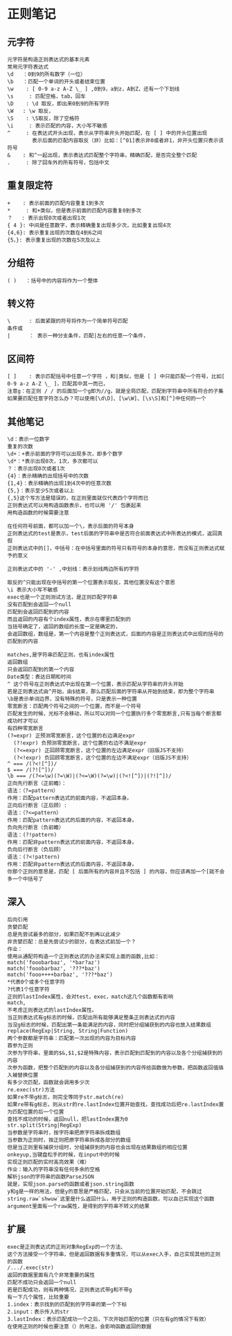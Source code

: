 # 正则笔记
  ## 元字符
    元字符是构造正则表达式的基本元素
    常用元字符表达式
    \d   ：0到9的所有数字（一位）
    \b   ：匹配一个单词的开头或者结束位置
    \w    : [ 0-9 a-z A-Z \_ ] ,0到9，a到z，A到Z，还有一个下划线
    \s     : 匹配空格，tab，回车
    \D    : \d 取反，即出来0到9的所有字符
    \W   : \w 取反，
    \S    : \S取反，除了空格符
    \i     : 表示匹配的内容，大小写不敏感
    ^     : 在表达式开头出现，表示从字符串开头开始匹配，在 [ ] 中的开头位置出现
            表示后面的匹配内容取反（非）比如：[^01]表示非0或者非1，非开头位置只表示该符号
    &    : 和^一起出现，表示表达式匹配整个字符串，精确匹配，是否完全整个匹配
    .     : 除了回车外的所有符号，包括中文
  ## 重复限定符
    +    : 表示前面的匹配内容重复1到多次
    *     : 和+类似，但是表示前面的匹配内容重复0到多次
    ？   : 表示出现0次或者出现1次
    { 4 }: 中间是任意数字，表示精确重复出现多少次，比如重复出现4次
    {4,6}: 表示重复出现的次数在4到6之间
    {5，}: 表示重复出现的次数在5次及以上
  ## 分组符
    ( )   ：括号中的内容将作为一个整体
  ## 转义符
    \      : 后面紧跟的符号将作为一个简单符号匹配
    条件或
    |      ： 表示一种分支条件，匹配|左右的任意一个条件，
  ## 区间符
    [ ]    : 表示匹配括号中任意一个字符 ，和|类似，但是 [ ] 中只能匹配一个符号，比如[ 0-9 a-z A-Z \_ ]，匹配其中其一而已，
    注意g：在正则 / / 的后面加一个g即为//g，就是全局匹配，匹配到字符串中所有符合的子集
    如果要匹配任意字符怎么办？可以使用[\d\D]、[\w\W]、[\s\S]和[^]中任何的一个

  ## 其他笔记
    \d：表示一位数字
    重复的次数
    \d+：+表示前面的字符可以出现多次，即多个数字
    \d*：*表示出现0次，1次，多次都可以
    ？：表示出现0次或者1次
    {4}：表示精确的出现括号中的次数
    {1,4}：表示精确的出现1到4次中的任意次数
    {5,}：表示至少5次或者以上
    {,5}这个写方法是错误的，在正则里面就仅代表四个字符而已
    正则表达式可以用构造函数表示，也可以用 '/' 包裹起来
    用构造函数的时候需要注意

    在任何符号前面，都可以加一个\，表示后面的符号本身
    正则表达式的test是表示，test后面的字符串中是否符合前面表达式中所表达的模式，返回真假
    正则表达式中的[]，中括号：在中括号里面的符号只有符号的本身的意思，而没有正则表达式赋予的意义

    正则表达式中的 '-' ,中划线：表示划线两边所有的字符

    取反的^只能出现在中括号的第一个位置表示取反，其他位置没有这个意思
    \i 表示大小写不敏感
    exec也是一个正则测试方法，是正则匹配字符串
    没有匹配到会返回一个null
    匹配到会返回匹配到的内容
    而且返回的内容有个index属性，表示在哪里匹配到的
    当括号确定了，返回的数组的长度一定是确定的，
    会返回数组，数组是，第一个内容是整个正则表达式，后面的内容是正则表达式中出现的括号的匹配到的内容

    matches,是字符串匹配正则，也有index属性
    返回数组
    只会返回匹配到的第一个内容
    Date类型：表达日期和时间
    ^ 这个符号在正则表达式中出现在第一个位置，表示匹配从字符串的开头开始
    若是正则表达式由^开始，由$结束，那么匹配后面的字符串从开始到结束，即为整个字符串
    \b是表示单词边界，没有特殊的符号，只是表示一种位置
    零宽断言：匹配两个符号之间的一个位置，而不是一个符号
    匹配发生的时候，光标不会移动，所以可以对同一个位置执行多个零宽断言,只有当每个断言都成功时才可以
    有四种零宽断言
    (?=expr) 正预测零宽断言，这个位置的右边满足expr 
      (?!expr) 负预测零宽断言，这个位置的右边不满足expr
      (?<=expr) 正回顾零宽断言，这个位置的左边满足expr（旧版JS不支持）
      (?<!expr) 负回顾零宽断言，这个位置的左边不满足expr（旧版JS不支持）
    ^ === /(?<![^])/
    $ === /(?![^])/
    \b === /(?<=\w)(?=\W)|(?<=\W)(?=\w)|(?<![^])|(?![^])/
    正向先行断言（正前瞻）：
    语法：（?=pattern）
    作用：匹配pattern表达式的前面内容，不返回本身。
    正向后行断言（正后顾）:
    语法：（?<=pattern）
    作用：匹配pattern表达式的后面的内容，不返回本身。
    负向先行断言（负前瞻）
    语法：(?!pattern)
    作用：匹配非pattern表达式的前面内容，不返回本身。
    负向后行断言（负后顾）
    语法：(?<!pattern)
    作用：匹配非pattern表达式的后面内容，不返回本身。
    你那个正则的意思是，匹配 [ 后面所有的内容并且不包括 ] 的内容，你应该再加一个[就不会多一个中括号了
  ## 深入
    后向引用
    贪婪匹配
    总是先尝试最多的部分，如果匹配不到再以此减少
    非贪婪匹配：总是先尝试少的部分，在表达式前加一个？
    作业：
    使用从通配符构造一个正则表达式的办法来实现上面的函数,比如：
    match('fooobarbaz', '*bar?az')
    match('fooobarbaz', '???*baz') 
    match('fooo++++barbaz', '???*baz')
    *代表0个或多个任意字符
    ?代表1个任意字符
    正则的lastIndex属性，会对test，exec，match这几个函数都有影响
    match,
    不考虑正则表达式的lastIndex属性。
    当正则表达式有g标志的时候，匹配出所有能够满足整条正则表达式的内容
    当没g标志的时候，匹配出第一条能满足的内容，同时把分组捕获到的内容也放入结果数组
    replace(RegExp|String, String|Function)
    两个参数都是字符串：匹配第一次出现的内容为目标内容
    首参为正则
    次参为字符串，里面的$&,$1,$2是特殊内容，表示匹配到匹配到的内容以及各个分组捕获到的内容
    次参为函数，把整个匹配到的内容以及各分组捕获到的内容传给函数做为参数，把函数返回值插入被替换位置
    有多少次匹配，函数就会调用多少次
    re.exec(str)方法
    如果re不带g标志，则完全等同于str.match(re)
    如果re带有g标志，则从str的re.lastIndex位置开始查找，查找成功后把re.lastIndex置为匹配位置的后一个位置
    查找不成功的时候，返回null，把lastIndex置为0
    str.split(String|RegExp)
    当参数是字符串时，按字符串把原字符串拆成数组
    当参数为正则时，按正则把原字符串拆成各部分的数组
    但是当正则里有捕获分组时，分组捕获到的内容也会出现在结果数组的相应位置
    onkeyup,当键盘松手的时候，在input中的时候
    实现正则匹配的实时高亮效果（难）
    作业：输入的字符串没有任何多余的空格
    解析json的字符串的函数ParseJSON
    就是，实现json.parse的函数或者json.string函数
    y和g是一样的用法，但是y的意思是严格匹配，只会从当前的位置开始匹配，不会跳过
    string.raw`shwuw`这里是什么返回什么，用于正则的构造函数，可以自己实现这个函数
    argument里面有一个raw属性，是得到的字符串不转义的结果
  ## 扩展
    exec是正则表达式的正则对象RegExp的一个方法、
    这个方法接受一个字符串，但是返回数据有多重情况，可以从exec入手，自己实现其他的正则的函数
    /.../.exec(str)
    返回的数据里面有几个非常重要的属性
    匹配不成功只会返回一个null
    若是匹配成功，则有两种情况，正则表达式带g和不带g
    有一下几个属性，比较重要
    1.index：表示找到的匹配到的字符串的第一个下标
    2.input：表示传入的str
    3.lastIndex：表示匹配成功一个之后，下次开始匹配的位置（只在有g的情况下有效）
    在使用正则的时候也要注意（）的用法，会影响函数返回的数据





